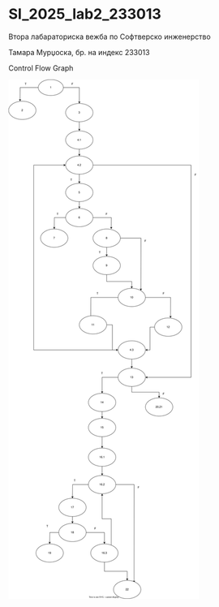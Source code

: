 # SI_2025_lab2_233013

Втора лабараториска вежба по Софтверско инженерство

Тамара Мурџоска, бр. на индекс 233013

Control Flow Graph

![Фотографија од control flow graph-ot](images/CFGDiagram.svg)
